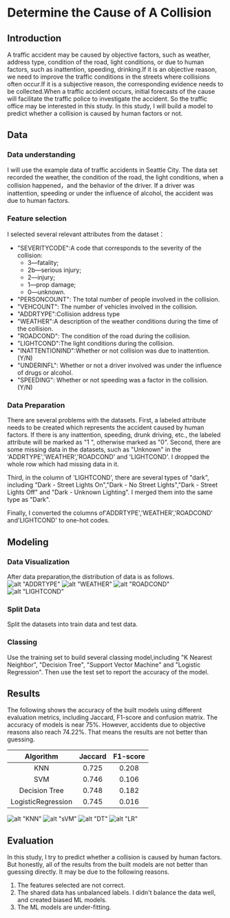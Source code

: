 # Determine the Cause of A Collision

## Introduction
A traffic accident may be caused by objective factors, such as weather, address type, condition of the road, light conditions, or due to human factors, such as inattention, speeding, drinking.If it is an objective reason, we need to improve the traffic conditions in the streets where collisions often occur.If it is a subjective reason, the corresponding evidence needs to be collected.When a traffic accident occurs, initial forecasts of the cause will facilitate the traffic police to investigate the accident. So the traffic office may be interested in this study.
In this study, I will build a model to predict whether a collision is caused by human factors or not.

## Data
### Data understanding
I will use the example data of traffic accidents in Seattle City. The data set recorded the weather, the condition of the road, the light conditions, when a collision happened，and the behavior of the driver. If a driver was inattention, speeding or under the influence of alcohol,  the accident was due to human factors.
### Feature selection
I selected several relevant attributes from the dataset：
+ "SEVERITYCODE":A code that corresponds to the severity of the collision:
    * 3—fatality;
    * 2b—serious injury;
    * 2—injury;
    * 1—prop damage;
    * 0—unknown.
+ "PERSONCOUNT": The total number of people involved in the collision.
+ "VEHCOUNT": The number of vehicles involved in the collision.
+ "ADDRTYPE":Collision address type
+ "WEATHER":A description of the weather conditions during the time of the collision.
+ "ROADCOND": The condition of the road during the collision.
+ "LIGHTCOND":The light conditions during the collision.
+ "INATTENTIONIND":Whether or not collision was due to inattention. (Y/N)
+ "UNDERINFL": Whether or not a driver involved was under the influence of drugs or alcohol.
+ "SPEEDING": Whether or not speeding was a factor in the collision. (Y/N)

### Data Preparation
There are several problems with the datasets.
First, a labeled attribute needs to be created which represents the accident caused by human factors. If there is any inattention, speeding, drunk driving, etc., the labeled attribute will be marked as "1 ", otherwise marked as "0".
Second, there are some missing data in the datasets, such as "Unknown" in the 'ADDRTYPE','WEATHER','ROADCOND' and 'LIGHTCOND'. I dropped the whole row which had missing data in it.
 
Third, in the column of 'LIGHTCOND', there are several types of "dark", including "Dark - Street Lights On","Dark - No Street Lights","Dark - Street Lights Off" and "Dark - Unknown Lighting". I merged them into the same type as "Dark".
 
Finally, I converted the columns of'ADDRTYPE','WEATHER','ROADCOND' and'LIGHTCOND' to one-hot codes.


## Modeling
### Data Visualization
After data preparation,the distribution of data is as follows.
![alt "ADDRTYPE"](https://github.com/timeng27/Coursera_Capstone/blob/master/ADDRTYPE.png?raw=true)
![alt "WEATHER"](https://github.com/timeng27/Coursera_Capstone/blob/master/WEATHER.png?raw=true)
![alt "ROADCOND"](https://github.com/timeng27/Coursera_Capstone/blob/master/ROADCOND.png?raw=true)
![alt "LIGHTCOND"](https://github.com/timeng27/Coursera_Capstone/blob/master/LIGHTCOND.png?raw=true)

### Split Data
Split the datasets into train data and test data.

### Classing
Use the training set to build several classing model,including "K Nearest Neighbor", "Decision Tree", "Support Vector Machine" and "Logistic Regression". Then use the test set to report the accuracy of the model.

## Results 
The following shows the accuracy of the built models using different evaluation metrics, including Jaccard, F1-score and confusion matrix. 
The accuracy of models is near 75%. However, accidents due to objective reasons also reach 74.22%. That means the results are not better than guessing.

|Algorithm|Jaccard |F1-score|
|  :----:  | :----:  | :----:  |
| KNN    | 0.725  | 0.208  |
| SVM    | 0.746  | 0.106  |
| Decision Tree |  0.748 | 0.182  |
| LogisticRegression   | 0.745  | 0.016  |

![alt "KNN"](https://github.com/timeng27/Coursera_Capstone/blob/master/KNN.png?raw=true)
![alt "sVM"](https://github.com/timeng27/Coursera_Capstone/blob/master/SVM.png?raw=true)
![alt "DT"](https://github.com/timeng27/Coursera_Capstone/blob/master/DTree.png?raw=true)
![alt "LR"](https://github.com/timeng27/Coursera_Capstone/blob/master/LR.png?raw=true)


## Evaluation
In this study, I try to predict whether a collision is caused by human factors. But honestly, all of the results from the built models are not better than guessing directly. It may be due to the following reasons.
1. The features selected are not correct.
2. The shared data has unbalanced labels. I didn't balance the data well, and created biased ML models.
3. The ML models are under-fitting.


